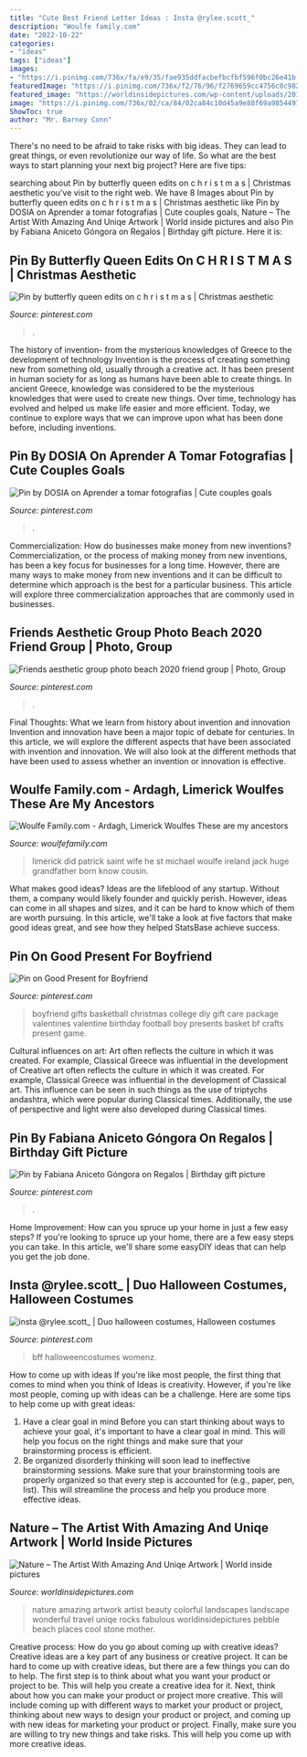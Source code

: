 ```yaml
---
title: "Cute Best Friend Letter Ideas : Insta @rylee.scott_"
description: "Woulfe family.com"
date: "2022-10-22"
categories:
- "ideas"
tags: ["ideas"]
images:
- "https://i.pinimg.com/736x/fa/e9/35/fae935ddfacbefbcfbf596f0bc26e41b.jpg"
featuredImage: "https://i.pinimg.com/736x/f2/76/96/f2769659cc4756c0c982e4692511b931.jpg"
featured_image: "https://worldinsidepictures.com/wp-content/uploads/2013/06/Beauty-Of-Nature.jpg"
image: "https://i.pinimg.com/736x/02/ca/84/02ca84c10d45a9e88f69a985449748c6.jpg"
ShowToc: true
author: "Mr. Barney Conn"
---
```



There's no need to be afraid to take risks with big ideas. They can lead to great things, or even revolutionize our way of life. So what are the best ways to start planning your next big project? Here are five tips:

	

		
searching about Pin by butterfly queen edits on c h r i s t m a s | Christmas aesthetic you've visit to the right web. We have 8 Images about Pin by butterfly queen edits on c h r i s t m a s | Christmas aesthetic like Pin by DOSIA on Aprender a tomar fotografias | Cute couples goals, Nature – The Artist With Amazing And Uniqe Artwork | World inside pictures and also Pin by Fabiana Aniceto Góngora on Regalos | Birthday gift picture. Here it is:
		
    
## Pin By Butterfly Queen Edits On C H R I S T M A S | Christmas Aesthetic

<img loading=lazy src="https://i.pinimg.com/736x/95/2b/66/952b66911e1817e5ce6ba41201d9b635.jpg" onerror="this.onerror=null;this.src='https://tse1.mm.bing.net/th?id=OIP.ffMsOu8OmoyVX8e4zAYrqwHaJ3&amp;pid=15.1';" alt="Pin by butterfly queen edits on c h r i s t m a s | Christmas aesthetic">

_Source: pinterest.com_

>. 

	

The history of invention- from the mysterious knowledges of Greece to the development of technology
Invention is the process of creating something new from something old, usually through a creative act. It has been present in human society for as long as humans have been able to create things. In ancient Greece, knowledge was considered to be the mysterious knowledges that were used to create new things. Over time, technology has evolved and helped us make life easier and more efficient. Today, we continue to explore ways that we can improve upon what has been done before, including inventions.

    
## Pin By DOSIA On Aprender A Tomar Fotografias | Cute Couples Goals

<img loading=lazy src="https://i.pinimg.com/736x/08/46/f6/0846f63ef6cbcdb8f64b8cff4723113f.jpg" onerror="this.onerror=null;this.src='https://tse3.mm.bing.net/th?id=OIP.q4RUWiSeqz3bsAHdzV_adwHaLL&amp;pid=15.1';" alt="Pin by DOSIA on Aprender a tomar fotografias | Cute couples goals">

_Source: pinterest.com_

>. 

	

Commercialization: How do businesses make money from new inventions?
Commercialization, or the process of making money from new inventions, has been a key focus for businesses for a long time. However, there are many ways to make money from new inventions and it can be difficult to determine which approach is the best for a particular business. This article will explore three commercialization approaches that are commonly used in businesses.

    
## Friends Aesthetic Group Photo Beach 2020 Friend Group | Photo, Group

<img loading=lazy src="https://i.pinimg.com/736x/f2/76/96/f2769659cc4756c0c982e4692511b931.jpg" onerror="this.onerror=null;this.src='https://tse3.mm.bing.net/th?id=OIP.bQJTQ96EJDW3a95b--BWfgHaNK&amp;pid=15.1';" alt="Friends aesthetic group photo beach 2020 friend group | Photo, Group">

_Source: pinterest.com_

>. 

	

Final Thoughts: What we learn from history about invention and innovation
Invention and innovation have been a major topic of debate for centuries. In this article, we will explore the different aspects that have been associated with invention and innovation. We will also look at the different methods that have been used to assess whether an invention or innovation is effective.

    
## Woulfe Family.com - Ardagh, Limerick Woulfes These Are My Ancestors

<img loading=lazy src="http://woulfefamily.com/yahoo_site_admin/assets/images/leo_virginia_25th.64114350_std.jpg" onerror="this.onerror=null;this.src='https://tse1.mm.bing.net/th?id=OIP.bwyY-ytvf1_83pipzica5wAAAA&amp;pid=15.1';" alt="Woulfe Family.com - Ardagh, Limerick Woulfes These are my ancestors">

_Source: woulfefamily.com_

>limerick did patrick saint wife he st michael woulfe ireland jack huge grandfather born know cousin. 

	

What makes good ideas?
Ideas are the lifeblood of any startup. Without them, a company would likely founder and quickly perish. However, ideas can come in all shapes and sizes, and it can be hard to know which of them are worth pursuing. In this article, we'll take a look at five factors that make good ideas great, and see how they helped StatsBase achieve success.

    
## Pin On Good Present For Boyfriend

<img loading=lazy src="https://i.pinimg.com/736x/64/74/62/647462a8285b0a22b2db12163dffb48e--boyfriend-presents-gift-boyfriend.jpg" onerror="this.onerror=null;this.src='https://tse1.mm.bing.net/th?id=OIP.5QlArDYAYLTy9Yiz-YfWIgHaNK&amp;pid=15.1';" alt="Pin on Good Present for Boyfriend">

_Source: pinterest.com_

>boyfriend gifts basketball christmas college diy gift care package valentines valentine birthday football boy presents basket bf crafts present game. 

	

Cultural influences on art: Art often reflects the culture in which it was created. For example, Classical Greece was influential in the development of
Creative art often reflects the culture in which it was created. For example, Classical Greece was influential in the development of Classical art. This influence can be seen in such things as the use of triptychs andashtra, which were popular during Classical times. Additionally, the use of perspective and light were also developed during Classical times.

    
## Pin By Fabiana Aniceto Góngora On Regalos | Birthday Gift Picture

<img loading=lazy src="https://i.pinimg.com/736x/fa/e9/35/fae935ddfacbefbcfbf596f0bc26e41b.jpg" onerror="this.onerror=null;this.src='https://tse1.mm.bing.net/th?id=OIP.MRKDHNGwNjA96N_RTW-IrwHaNL&amp;pid=15.1';" alt="Pin by Fabiana Aniceto Góngora on Regalos | Birthday gift picture">

_Source: pinterest.com_

>. 

	

Home Improvement: How can you spruce up your home in just a few easy steps?
If you're looking to spruce up your home, there are a few easy steps you can take. In this article, we'll share some easyDIY ideas that can help you get the job done.

    
## Insta @rylee.scott_ | Duo Halloween Costumes, Halloween Costumes

<img loading=lazy src="https://i.pinimg.com/736x/02/ca/84/02ca84c10d45a9e88f69a985449748c6.jpg" onerror="this.onerror=null;this.src='https://tse1.mm.bing.net/th?id=OIP.-GCzud7XEKmtGAEnub9eswHaKB&amp;pid=15.1';" alt="insta @rylee.scott_ | Duo halloween costumes, Halloween costumes">

_Source: pinterest.com_

>bff halloweencostumes womenz. 

	

How to come up with ideas
If you're like most people, the first thing that comes to mind when you think of Ideas is creativity. However, if you're like most people, coming up with ideas can be a challenge. 
Here are some tips to help come up with great ideas: 
1. Have a clear goal in mind 
Before you can start thinking about ways to achieve your goal, it's important to have a clear goal in mind. This will help you focus on the right things and make sure that your brainstorming process is efficient. 
2. Be organized 
 disorderly thinking will soon lead to ineffective brainstorming sessions. Make sure that your brainstorming tools are properly organized so that every step is accounted for (e.g., paper, pen, list). This will streamline the process and help you produce more effective ideas. 

    
## Nature – The Artist With Amazing And Uniqe Artwork | World Inside Pictures

<img loading=lazy src="https://worldinsidepictures.com/wp-content/uploads/2013/06/Beauty-Of-Nature.jpg" onerror="this.onerror=null;this.src='https://tse1.mm.bing.net/th?id=OIP.7n_iANyClouXiCr_5MpDYQHaLC&amp;pid=15.1';" alt="Nature – The Artist With Amazing And Uniqe Artwork | World inside pictures">

_Source: worldinsidepictures.com_

>nature amazing artwork artist beauty colorful landscapes landscape wonderful travel uniqe rocks fabulous worldinsidepictures pebble beach places cool stone mother. 

	

Creative process: How do you go about coming up with creative ideas?
Creative ideas are a key part of any business or creative project. It can be hard to come up with creative ideas, but there are a few things you can do to help. The first step is to think about what you want your product or project to be. This will help you create a creative idea for it. Next, think about how you can make your product or project more creative. This will include coming up with different ways to market your product or project, thinking about new ways to design your product or project, and coming up with new ideas for marketing your product or project. Finally, make sure you are willing to try new things and take risks. This will help you come up with more creative ideas.

